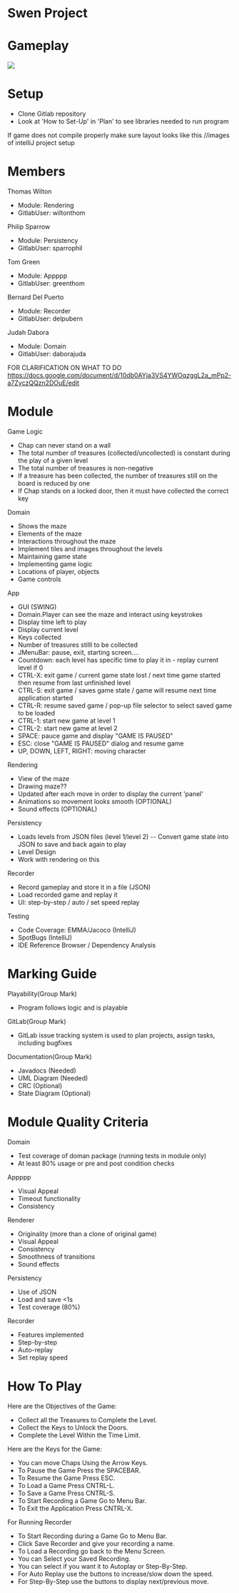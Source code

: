 # Swen Project

# Gameplay

![](./Plan/gifforgitlab.gif)

# Setup

- Clone Gitlab repository
- Look at 'How to Set-Up' in 'Plan' to see libraries needed to run program

If game does not compile properly make sure layout looks like this
//images of intelliJ project setup

# Members

Thomas Wilton 
- Module: Rendering
- GitlabUser: wiltonthom

Philip Sparrow
- Module: Persistency
- GitlabUser: sparrophil

Tom Green
- Module: Appppp
- GitlabUser: greenthom

Bernard Del Puerto
- Module: Recorder
- GitlabUser: delpubern

Judah Dabora
- Module: Domain
- GitlabUser: daborajuda 

FOR CLARIFICATION ON WHAT TO DO
https://docs.google.com/document/d/10db0AYja3VS4YWOqzggL2a_mPp2-a7ZyczQQzn2DOuE/edit

# Module

Game Logic
- Chap can never stand on a wall
- The total number of treasures (collected/uncollected) is constant during the play of a given level
- The total number of treasures is non-negative
- If a treasure has been collected, the number of treasures still on the board is reduced by one
- If Chap stands on a locked door, then it must have collected the correct key

Domain
- Shows the maze
- Elements of the maze
- Interactions throughout the maze
- Implement tiles and images throughout the levels
- Maintaining game state
- Implementing game logic
- Locations of player, objects
- Game controls

App
- GUI (SWING)
- Domain.Player can see the maze and interact using keystrokes
- Display time left to play
- Display current level
- Keys collected
- Number of treasures stilll to be collected
- JMenuBar: pause, exit, starting screen....
- Countdown: each level has specific time to play it in - replay current level if 0
- CTRL-X: exit game / current game state lost / next time game started then resume from last unfinished level
- CTRL-S: exit game / saves game state / game will resume next time application started
- CTRL-R: resume saved game / pop-up file selector to select saved game to be loaded
- CTRL-1: start new game at level 1
- CTRL-2: start new game at level 2
- SPACE: pauce game and display "GAME IS PAUSED"
- ESC: close "GAME IS PAUSED" dialog and resume game
- UP, DOWN, LEFT, RIGHT: moving character

Rendering
- View of the maze
- Drawing maze??
- Updated after each move in order to display the current 'panel'
- Animations so movement looks smooth (OPTIONAL)
- Sound effects (OPTIONAL)

Persistency
- Loads levels from JSON files (level 1/level 2)
-- Convert game state into JSON to save and back again to play
- Level Design
- Work with rendering on this 

Recorder
- Record gameplay and store it in a file (JSON)
- Load recorded game and replay it
- UI: step-by-step / auto / set speed replay

Testing
- Code Coverage: EMMA/Jacoco (IntelliJ)
- SpotBugs (IntelliJ)
- IDE Reference Browser / Dependency Analysis

# Marking Guide

Playability(Group Mark)
- Program follows logic and is playable

GitLab(Group Mark)
- GitLab issue tracking system is used to plan projects, assign tasks, including bugfixes

Documentation(Group Mark)
- Javadocs (Needed)
- UML Diagram (Needed)
- CRC (Optional)
- State Diagram (Optional)

# Module Quality Criteria

Domain
- Test coverage of doman package (running tests in module only)
- At least 80% usage or pre and post condition checks

Appppp
- Visual Appeal
- Timeout functionality
- Consistency

Renderer
- Originality (more than a clone of original game)
- Visual Appeal
- Consistency
- Smoothness of transitions
- Sound effects

Persistency
- Use of JSON
- Load and save <1s
- Test coverage (80%)

Recorder
- Features implemented
- Step-by-step
- Auto-replay
- Set replay speed

# How To Play

Here are the Objectives of the Game: 
- Collect all the Treasures to Complete the Level. 
- Collect the Keys to Unlock the Doors. 
- Complete the Level Within the Time Limit. 

Here are the Keys for the Game: 
- You can move Chaps Using the Arrow Keys. 
- To Pause the Game Press the SPACEBAR. 
- To Resume the Game Press ESC. 
- To Load a Game Press CNTRL-L. 
- To Save a Game Press CNTRL-S. 
- To Start Recording a Game Go to Menu Bar. 
- To Exit the Application Press CNTRL-X. 

For Running Recorder 
- To Start Recording during a Game Go to Menu Bar.
- Click Save Recorder and give your recording a name. 
- To Load a Recording go back to the Menu Screen. 
- You can Select your Saved Recording. 
- You can select if you want it to Autoplay or Step-By-Step. 
- For Auto Replay use the buttons to increase/slow down the speed. 
- For Step-By-Step use the buttons to display next/previous move. 

